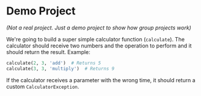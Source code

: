 # Demo Project

_(Not a real project. Just a demo project to show how group projects work)_

We're going to build a super simple calculator function (`calculate`). The calculator should receive two numbers and the operation to perform and it should return the result. Example:

```python
calculate(2, 3, 'add')  # Returns 5
calculate(3, 3, 'multiply')  # Returns 9
```

If the calculator receives a parameter with the wrong time, it should return a custom `CalculatorException`.
